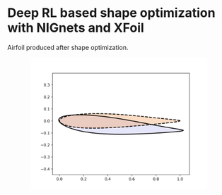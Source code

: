 # Deep RL based shape optimization with NIGnets and XFoil

Airfoil produced after shape optimization.

<div align="center">
    <img alt="GeoSimilarity Logo with text on the side." src="https://raw.githubusercontent.com/atharvaaalok/cs224r_project/refs/heads/main/generated_airfoil.png?token=GHSAT0AAAAAAC42JHUPY4XYWK7JQSVJMCSQ2BRNDDA" height="300px">
</div>